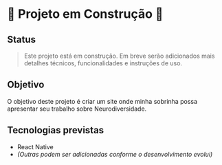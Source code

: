 # 🚧 Projeto em Construção 🚧

##  Status

> Este projeto está em construção. Em breve serão adicionados mais detalhes técnicos, funcionalidades e instruções de uso.

##  Objetivo

O objetivo deste projeto é criar um site onde minha sobrinha possa apresentar seu trabalho sobre Neurodiversidade.

## Tecnologias previstas

- React Native
- *(Outras podem ser adicionadas conforme o desenvolvimento evolui)*
